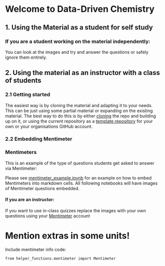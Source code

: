 # Welcome to Data-Driven Chemistry 

## 1. Using the Material as a student for self study

### If you are a student working on the material independently: 
You can look at the images and try and answer the questions or safely ignore them entirely.


## 2. Using the material as an instructor with a class of students

### 2.1 Getting started
The easiest way is by cloning the material and adapting it to your needs. This can be just using some partial material or expanding on the existing material. The best way to do this is by either [cloning](https://docs.github.com/en/repositories/creating-and-managing-repositories/cloning-a-repository) the repo and building up on it, or using the current repository as a [template repository](https://docs.github.com/en/repositories/creating-and-managing-repositories/creating-a-repository-from-a-template) for your own or your organisations GitHub account.

### 2.2 Embedding Mentimeter


### Mentimeters

This is an example of the type of questions students get asked to answer via Mentimeter:

Please see [mentimeter_example.ipynb](mentimeter_example.ipynb) for an example on how to embed Mentimeters into markdown cells. All following notebooks will have images of Mentimeter questions embedded.

#### If you are an instructor:
If you want to use in-class quizzes replace the images with your own questions using your [Mentimeter](https://www.mentimeter.com) account


# Mention extras in some units! 


Include mentimeter info code:
```
from helper_functions.mentimeter import Mentimeter
```